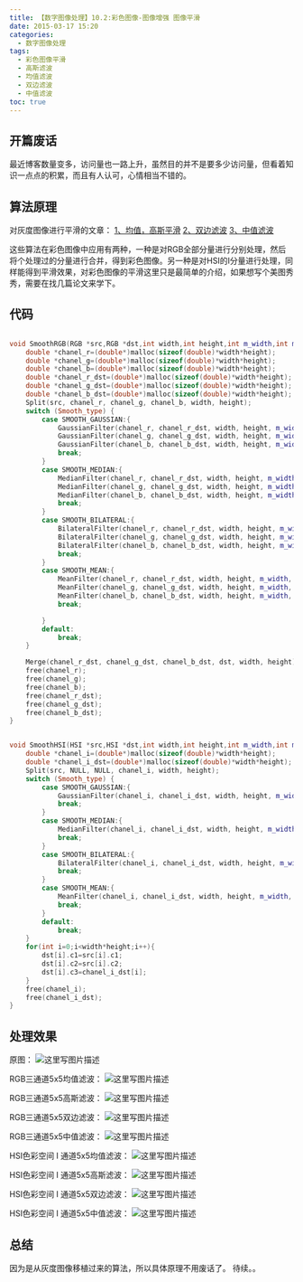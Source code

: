 ```yaml
---
title: 【数字图像处理】10.2:彩色图像-图像增强 图像平滑
date: 2015-03-17 15:20
categories:
  - 数字图像处理
tags:
  - 彩色图像平滑
  - 高斯滤波
  - 均值滤波
  - 双边滤波
  - 中值滤波
toc: true
---
```

## 开篇废话
最近博客数量变多，访问量也一路上升，虽然目的并不是要多少访问量，但看着知识一点点的积累，而且有人认可，心情相当不错的。
## 算法原理
对灰度图像进行平滑的文章：
[1、均值，高斯平滑](http://blog.csdn.net/tonyshengtan/article/details/43228099)
[2、双边滤波](http://blog.csdn.net/tonyshengtan/article/details/43269265)
[3、中值滤波](http://blog.csdn.net/tonyshengtan/article/details/43307619)

这些算法在彩色图像中应用有两种，一种是对RGB全部分量进行分别处理，然后将个处理过的分量进行合并，得到彩色图像。另一种是对HSI的I分量进行处理，同样能得到平滑效果，对彩色图像的平滑这里只是最简单的介绍，如果想写个美图秀秀，需要在找几篇论文来学下。
## 代码
```c++

void SmoothRGB(RGB *src,RGB *dst,int width,int height,int m_width,int m_height,double param1,double param2,int Smooth_type){
    double *chanel_r=(double*)malloc(sizeof(double)*width*height);
    double *chanel_g=(double*)malloc(sizeof(double)*width*height);
    double *chanel_b=(double*)malloc(sizeof(double)*width*height);
    double *chanel_r_dst=(double*)malloc(sizeof(double)*width*height);
    double *chanel_g_dst=(double*)malloc(sizeof(double)*width*height);
    double *chanel_b_dst=(double*)malloc(sizeof(double)*width*height);
    Split(src, chanel_r, chanel_g, chanel_b, width, height);
    switch (Smooth_type) {
        case SMOOTH_GAUSSIAN:{
            GaussianFilter(chanel_r, chanel_r_dst, width, height, m_width, m_height, param1);
            GaussianFilter(chanel_g, chanel_g_dst, width, height, m_width, m_height, param1);
            GaussianFilter(chanel_b, chanel_b_dst, width, height, m_width, m_height, param1);
            break;
        }
        case SMOOTH_MEDIAN:{
            MedianFilter(chanel_r, chanel_r_dst, width, height, m_width, m_height);
            MedianFilter(chanel_g, chanel_g_dst, width, height, m_width, m_height);
            MedianFilter(chanel_b, chanel_b_dst, width, height, m_width, m_height);
            break;
        }
        case SMOOTH_BILATERAL:{
            BilateralFilter(chanel_r, chanel_r_dst, width, height, m_width, m_height, param1, param2);
            BilateralFilter(chanel_g, chanel_g_dst, width, height, m_width, m_height, param1, param2);
            BilateralFilter(chanel_b, chanel_b_dst, width, height, m_width, m_height, param1, param2);
            break;
        }
        case SMOOTH_MEAN:{
            MeanFilter(chanel_r, chanel_r_dst, width, height, m_width, m_height);
            MeanFilter(chanel_g, chanel_g_dst, width, height, m_width, m_height);
            MeanFilter(chanel_b, chanel_b_dst, width, height, m_width, m_height);
            break;

        }
        default:
            break;
    }

    Merge(chanel_r_dst, chanel_g_dst, chanel_b_dst, dst, width, height);
    free(chanel_r);
    free(chanel_g);
    free(chanel_b);
    free(chanel_r_dst);
    free(chanel_g_dst);
    free(chanel_b_dst);
}


void SmoothHSI(HSI *src,HSI *dst,int width,int height,int m_width,int m_height,double param1,double param2,int Smooth_type){
    double *chanel_i=(double*)malloc(sizeof(double)*width*height);
    double *chanel_i_dst=(double*)malloc(sizeof(double)*width*height);
    Split(src, NULL, NULL, chanel_i, width, height);
    switch (Smooth_type) {
        case SMOOTH_GAUSSIAN:{
            GaussianFilter(chanel_i, chanel_i_dst, width, height, m_width, m_height, param1);
            break;
        }
        case SMOOTH_MEDIAN:{
            MedianFilter(chanel_i, chanel_i_dst, width, height, m_width, m_height);
            break;
        }
        case SMOOTH_BILATERAL:{
            BilateralFilter(chanel_i, chanel_i_dst, width, height, m_width, m_height, param1, param2);
            break;
        }
        case SMOOTH_MEAN:{
            MeanFilter(chanel_i, chanel_i_dst, width, height, m_width, m_height);
            break;
        }
        default:
            break;
    }
    for(int i=0;i<width*height;i++){
        dst[i].c1=src[i].c1;
        dst[i].c2=src[i].c2;
        dst[i].c3=chanel_i_dst[i];
    }
    free(chanel_i);
    free(chanel_i_dst);
}


```
## 处理效果
原图：
![这里写图片描述](http://img.blog.csdn.net/20150317151425981)

RGB三通道5x5均值滤波：
![这里写图片描述](http://img.blog.csdn.net/20150317151447603)

RGB三通道5x5高斯滤波：
![这里写图片描述](http://img.blog.csdn.net/20150317151631005)

RGB三通道5x5双边滤波：
![这里写图片描述](http://img.blog.csdn.net/20150317151517790)

RGB三通道5x5中值滤波：
![这里写图片描述](http://img.blog.csdn.net/20150317151536494)

HSI色彩空间 I 通道5x5均值滤波：
![这里写图片描述](http://img.blog.csdn.net/20150317151839175)

HSI色彩空间 I 通道5x5高斯滤波：
![这里写图片描述](http://img.blog.csdn.net/20150317151723675)

HSI色彩空间 I 通道5x5双边滤波：
![这里写图片描述](http://img.blog.csdn.net/20150317151904540)

HSI色彩空间 I 通道5x5中值滤波：
![这里写图片描述](http://img.blog.csdn.net/20150317151918502)

## 总结
因为是从灰度图像移植过来的算法，所以具体原理不用废话了。
待续。。
